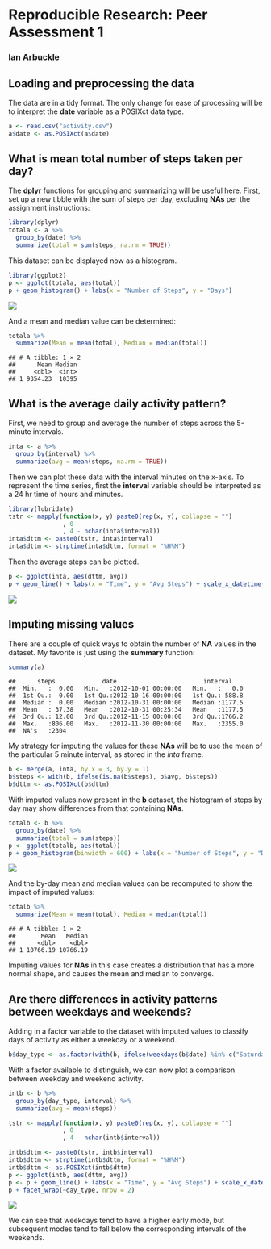 # Reproducible Research: Peer Assessment 1
### Ian Arbuckle

## Loading and preprocessing the data

The data are in a tidy format. The only change for ease of processing will be to interpret the **date** variable as a POSIXct data type.


```r
a <- read.csv("activity.csv")
a$date <- as.POSIXct(a$date)
```

## What is mean total number of steps taken per day?

The **dplyr** functions for grouping and summarizing will be useful here. First, set up a new tibble with the sum of steps per day, excluding **NAs** per the assignment instructions:


```r
library(dplyr)
totala <- a %>%
  group_by(date) %>%
  summarize(total = sum(steps, na.rm = TRUE))
```

This dataset can be displayed now as a histogram.


```r
library(ggplot2)
p <- ggplot(totala, aes(total))
p + geom_histogram() + labs(x = "Number of Steps", y = "Days")
```

![](PA1_template_files/figure-html/unnamed-chunk-3-1.png)<!-- -->

And a mean and median value can be determined:


```r
totala %>%
  summarize(Mean = mean(total), Median = median(total))
```

```
## # A tibble: 1 × 2
##      Mean Median
##     <dbl>  <int>
## 1 9354.23  10395
```

## What is the average daily activity pattern?

First, we need to group and average the number of steps across the 5-minute intervals.


```r
inta <- a %>%
  group_by(interval) %>%
  summarize(avg = mean(steps, na.rm = TRUE))
```

Then we can plot these data with the interval minutes on the x-axis. To represent the time series, first the **interval** variable should be interpreted as a 24 hr time of hours and minutes. 


```r
library(lubridate)
tstr <- mapply(function(x, y) paste0(rep(x, y), collapse = "")
               , 0
               , 4 - nchar(inta$interval))
inta$dttm <- paste0(tstr, inta$interval)
inta$dttm <- strptime(inta$dttm, format = "%H%M")
```

Then the average steps can be plotted. 


```r
p <- ggplot(inta, aes(dttm, avg))
p + geom_line() + labs(x = "Time", y = "Avg Steps") + scale_x_datetime(date_labels = "%H:%M")
```

![](PA1_template_files/figure-html/unnamed-chunk-7-1.png)<!-- -->

## Imputing missing values

There are a couple of quick ways to obtain the number of **NA** values in the dataset. My favorite is just using the **summary** function:


```r
summary(a)
```

```
##      steps             date                        interval     
##  Min.   :  0.00   Min.   :2012-10-01 00:00:00   Min.   :   0.0  
##  1st Qu.:  0.00   1st Qu.:2012-10-16 00:00:00   1st Qu.: 588.8  
##  Median :  0.00   Median :2012-10-31 00:00:00   Median :1177.5  
##  Mean   : 37.38   Mean   :2012-10-31 00:25:34   Mean   :1177.5  
##  3rd Qu.: 12.00   3rd Qu.:2012-11-15 00:00:00   3rd Qu.:1766.2  
##  Max.   :806.00   Max.   :2012-11-30 00:00:00   Max.   :2355.0  
##  NA's   :2304
```

My strategy for imputing the values for these **NAs** will be to use the mean of the particular 5 minute interval, as stored in the *inta* frame.


```r
b <- merge(a, inta, by.x = 3, by.y = 1)
b$steps <- with(b, ifelse(is.na(b$steps), b$avg, b$steps))
b$dttm <- as.POSIXct(b$dttm)
```

With imputed values now present in the **b** dataset, the histogram of steps by day may show differences from that containing **NAs**. 


```r
totalb <- b %>%
  group_by(date) %>%
  summarize(total = sum(steps))
p <- ggplot(totalb, aes(total))
p + geom_histogram(binwidth = 600) + labs(x = "Number of Steps", y = "Days")
```

![](PA1_template_files/figure-html/unnamed-chunk-10-1.png)<!-- -->

And the by-day mean and median values can be recomputed to show the impact of imputed values:


```r
totalb %>%
  summarize(Mean = mean(total), Median = median(total))
```

```
## # A tibble: 1 × 2
##       Mean   Median
##      <dbl>    <dbl>
## 1 10766.19 10766.19
```

Imputing values for **NAs** in this case creates a distribution that has a more normal shape, and causes the mean and median to converge.

## Are there differences in activity patterns between weekdays and weekends?

Adding in a factor variable to the dataset with imputed values to classify days of activity as either a weekday or a weekend.


```r
b$day_type <- as.factor(with(b, ifelse(weekdays(b$date) %in% c("Saturday", "Sunday"), "Weekend", "Weekday")))
```

With a factor available to distinguish, we can now plot a comparison between weekday and weekend activity.


```r
intb <- b %>%
  group_by(day_type, interval) %>%
  summarize(avg = mean(steps))

tstr <- mapply(function(x, y) paste0(rep(x, y), collapse = "")
               , 0
               , 4 - nchar(intb$interval))

intb$dttm <- paste0(tstr, intb$interval)
intb$dttm <- strptime(intb$dttm, format = "%H%M")
intb$dttm <- as.POSIXct(intb$dttm)
p <- ggplot(intb, aes(dttm, avg))
p <- p + geom_line() + labs(x = "Time", y = "Avg Steps") + scale_x_datetime(date_labels = "%H:%M")
p + facet_wrap(~day_type, nrow = 2)
```

![](PA1_template_files/figure-html/unnamed-chunk-13-1.png)<!-- -->

We can see that weekdays tend to have a higher early mode, but subsequent modes tend to fall below the corresponding intervals of the weekends.
